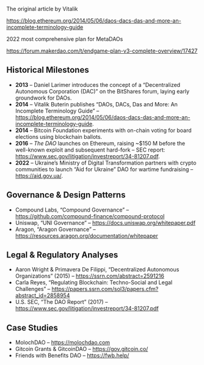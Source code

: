 



The original article by Vitalik

https://blog.ethereum.org/2014/05/06/daos-dacs-das-and-more-an-incomplete-terminology-guide


2022 most comprehensive plan for MetaDAOs 

https://forum.makerdao.com/t/endgame-plan-v3-complete-overview/17427

## Historical Milestones

- **2013** – Daniel Larimer introduces the concept of a “Decentralized Autonomous Corporation (DAC)” on the BitShares forum, laying early groundwork for DAOs.
- **2014** – Vitalik Buterin publishes “DAOs, DACs, Das and More: An Incomplete Terminology Guide” – <https://blog.ethereum.org/2014/05/06/daos-dacs-das-and-more-an-incomplete-terminology-guide>.
- **2014** – Bitcoin Foundation experiments with on-chain voting for board elections using blockchain ballots.
- **2016** – *The DAO* launches on Ethereum, raising ~$150 M before the well-known exploit and subsequent hard-fork – SEC report: <https://www.sec.gov/litigation/investreport/34-81207.pdf>.
- **2022** – Ukraine’s Ministry of Digital Transformation partners with crypto communities to launch “Aid for Ukraine” DAO for wartime fundraising – <https://aid.gov.ua/>.



## Governance & Design Patterns

- Compound Labs, “Compound Governance” – https://github.com/compound-finance/compound-protocol
- Uniswap, “UNI Governance” – https://docs.uniswap.org/whitepaper.pdf
- Aragon, “Aragon Governance” – https://resources.aragon.org/documentation/whitepaper

## Legal & Regulatory Analyses

- Aaron Wright & Primavera De Filippi, “Decentralized Autonomous Organizations” (2015) – https://ssrn.com/abstract=2591216
- Carla Reyes, “Regulating Blockchain: Techno-Social and Legal Challenges” – https://papers.ssrn.com/sol3/papers.cfm?abstract_id=2858954
- U.S. SEC, “The DAO Report” (2017) – https://www.sec.gov/litigation/investreport/34-81207.pdf

## Case Studies

- MolochDAO – https://molochdao.com
- Gitcoin Grants & GitcoinDAO – https://gov.gitcoin.co/
- Friends with Benefits DAO – https://fwb.help/
